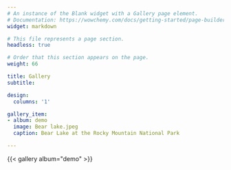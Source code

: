 ```yaml
---
# An instance of the Blank widget with a Gallery page element.
# Documentation: https://wowchemy.com/docs/getting-started/page-builder/
widget: markdown

# This file represents a page section.
headless: true

# Order that this section appears on the page.
weight: 66

title: Gallery
subtitle:

design:
  columns: '1'

gallery_item:
- album: demo
  image: Bear lake.jpeg
  caption: Bear Lake at the Rocky Mountain National Park

---
```


{{< gallery album="demo" >}}
